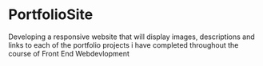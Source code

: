 # PortfolioSite
Developing a responsive website that will display images, descriptions and links to each of the portfolio projects i have completed throughout the course of Front End Webdevlopment
